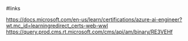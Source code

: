 #links

https://docs.microsoft.com/en-us/learn/certifications/azure-ai-engineer?wt.mc_id=learningredirect_certs-web-wwl
https://query.prod.cms.rt.microsoft.com/cms/api/am/binary/RE3VEHf
